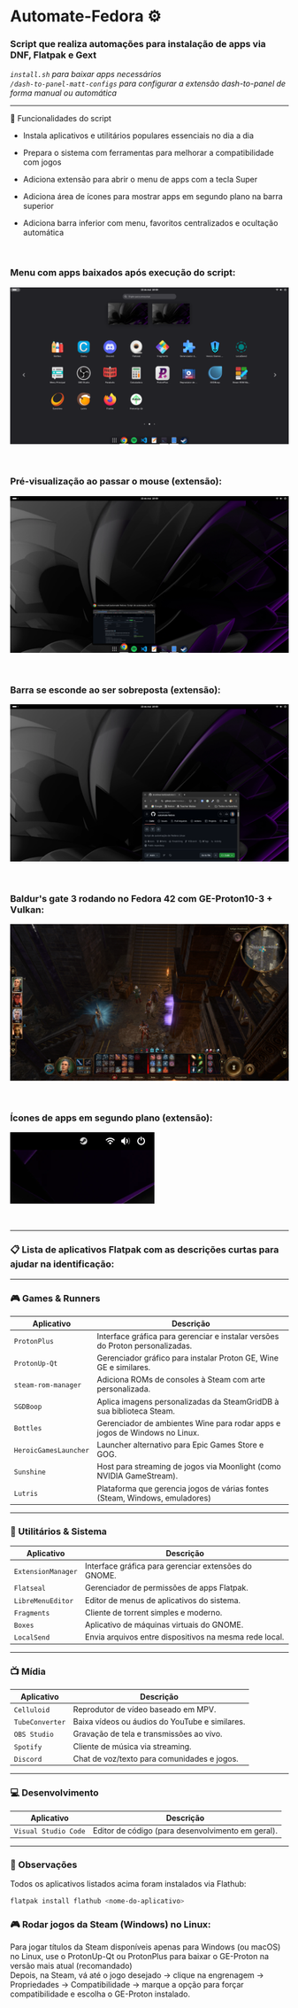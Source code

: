 # Automate-Fedora ⚙️
### Script que realiza automações para instalação de apps via DNF, Flatpak e Gext  

*`install.sh` para baixar apps necessários*  
*`/dash-to-panel-matt-configs` para configurar a extensão dash-to-panel de forma manual ou automática*  

---

🔧 Funcionalidades do script
- Instala aplicativos e utilitários populares essenciais no dia a dia

- Prepara o sistema com ferramentas para melhorar a compatibilidade com jogos

- Adiciona extensão para abrir o menu de apps com a tecla Super

- Adiciona área de ícones para mostrar apps em segundo plano na barra superior

- Adiciona barra inferior com menu, favoritos centralizados e ocultação automática  

<br>

### Menu com apps baixados após execução do script:  
![Menu com apps baixaddos após execução script](img/apps.png)  

<br>

### Pré-visualização ao passar o mouse (extensão):  
![Pré-visualização mínima ao passar o mouse (extensão)](img/mini-preview.png)  

<br>

### Barra se esconde ao ser sobreposta (extensão):  
![Barra se esconde ao ser sobreposta (extensão)](img/sobreposição-barra.png)  

<br>

### Baldur's gate 3 rodando no Fedora 42 com GE-Proton10-3 + Vulkan:  
![Baldur's gate 3 rodando no Fedora 42 com GE-Proton10-3 + Vulkan](img/BD3-Fedora.png)  

<br>

### Ícones de apps em segundo plano (extensão):  
![Ícones de apps em segundo plano (extensão)](img/apps-segundo-plano.png)  

<br>

---

### 📋 Lista de aplicativos Flatpak com as descrições curtas para ajudar na identificação:  

---

### 🎮 Games & Runners

| Aplicativo                    | Descrição                                                                 |
|------------------------------|---------------------------------------------------------------------------|
| `ProtonPlus`                 | Interface gráfica para gerenciar e instalar versões do Proton personalizadas. |
| `ProtonUp-Qt`                | Gerenciador gráfico para instalar Proton GE, Wine GE e similares.         |
| `steam-rom-manager`          | Adiciona ROMs de consoles à Steam com arte personalizada.                  |
| `SGDBoop`                    | Aplica imagens personalizadas da SteamGridDB à sua biblioteca Steam.      |
| `Bottles`                    | Gerenciador de ambientes Wine para rodar apps e jogos de Windows no Linux.|
| `HeroicGamesLauncher`        | Launcher alternativo para Epic Games Store e GOG.                         |
| `Sunshine`                   | Host para streaming de jogos via Moonlight (como NVIDIA GameStream).      |
| `Lutris`                     | Plataforma que gerencia jogos de várias fontes (Steam, Windows, emuladores)|

---

### 🧰 Utilitários & Sistema

| Aplicativo                    | Descrição                                                                 |
|------------------------------|---------------------------------------------------------------------------|
| `ExtensionManager`           | Interface gráfica para gerenciar extensões do GNOME.                      |
| `Flatseal`                   | Gerenciador de permissões de apps Flatpak.                                |
| `LibreMenuEditor`            | Editor de menus de aplicativos do sistema.                                |
| `Fragments`                  | Cliente de torrent simples e moderno.                                     |
| `Boxes`                      | Aplicativo de máquinas virtuais do GNOME.                                 |
| `LocalSend`                  | Envia arquivos entre dispositivos na mesma rede local.                    |

---

### 📺 Mídia

| Aplicativo                    | Descrição                                                                 |
|------------------------------|---------------------------------------------------------------------------|
| `Celluloid`                  | Reprodutor de vídeo baseado em MPV.                                       |
| `TubeConverter`              | Baixa vídeos ou áudios do YouTube e similares.                            |
| `OBS Studio`                 | Gravação de tela e transmissões ao vivo.                                  |
| `Spotify`                    | Cliente de música via streaming.                                          |
| `Discord`                    | Chat de voz/texto para comunidades e jogos.                               |

---

### 💻 Desenvolvimento

| Aplicativo                    | Descrição                                                                 |
|------------------------------|---------------------------------------------------------------------------|
| `Visual Studio Code`         | Editor de código (para desenvolvimento em geral).                         |

---

### 📌 Observações

Todos os aplicativos listados acima foram instalados via Flathub:

```bash
flatpak install flathub <nome-do-aplicativo>
```

### 🎮 Rodar jogos da Steam (Windows) no Linux:
Para jogar títulos da Steam disponíveis apenas para Windows (ou macOS) no Linux, use o ProtonUp-Qt ou ProtonPlus para baixar o GE-Proton na versão mais atual (recomandado)  
Depois, na Steam, vá até o jogo desejado → clique na engrenagem → Propriedades → Compatibilidade → marque a opção para forçar compatibilidade e escolha o GE-Proton instalado.



